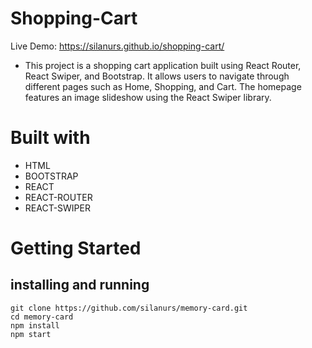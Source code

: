 # Shopping-Cart
Live Demo: https://silanurs.github.io/shopping-cart/
* This project is a shopping cart application built using React Router, React Swiper, and Bootstrap. It allows users to navigate through different pages such as Home, Shopping, and Cart. The homepage features an image slideshow using the React Swiper library.
# Built with
* HTML
* BOOTSTRAP
* REACT
* REACT-ROUTER
* REACT-SWIPER
# Getting Started
## installing and running
```
git clone https://github.com/silanurs/memory-card.git
cd memory-card
npm install
npm start
```

